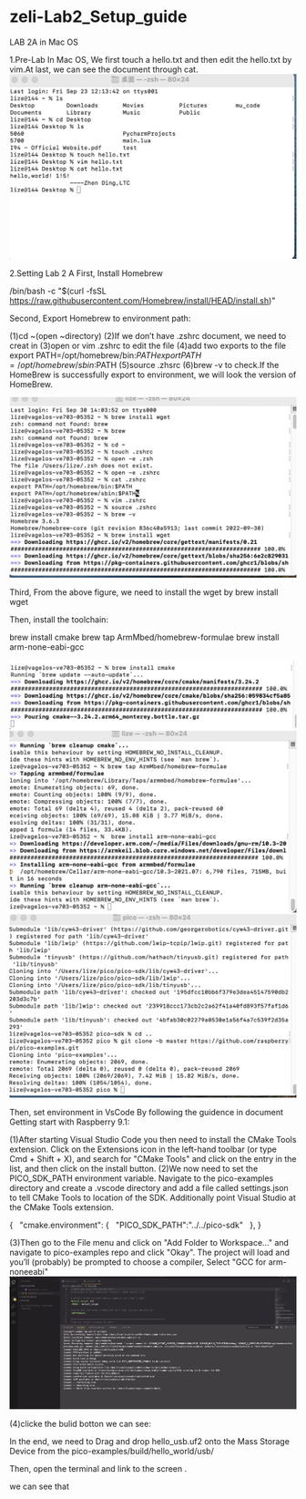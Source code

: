 # zeli-Lab2_Setup_guide
LAB 2A in Mac OS

1.Pre-Lab
In Mac OS, We first touch a hello.txt and then edit the hello.txt by vim.At last, we can see the document through cat.
![image](https://github.com/kop123meter/zeli-Lab2_Setup_guide/blob/main/Pre-lab2.png)

2.Setting Lab 2 A
First, Install Homebrew

/bin/bash -c "$(curl -fsSL https://raw.githubusercontent.com/Homebrew/install/HEAD/install.sh)"

Second, Export Homebrew to environment path:

(1)cd ~(open ~directory)
(2)If we don’t have .zshrc document, we need to creat in 
(3)open or vim .zshrc to edit the file
(4)add two exports to the file
     export PATH=/opt/homebrew/bin:$PATH
     export PATH=/opt/homebrew/sbin:$PATH
(5)source .zhsrc
(6)brew -v to check.If the HomeBrew is successfully export to environment, we will look the version of HomeBrew.

![image](https://github.com/kop123meter/zeli-Lab2_Setup_guide/blob/main/homebrew_install.png)


Third, From the above figure, we need to install the wget by 
                                 brew install wget

Then, install the toolchain:


brew install cmake 
brew tap ArmMbed/homebrew-formulae 
brew install arm-none-eabi-gcc

![image](https://github.com/kop123meter/zeli-Lab2_Setup_guide/blob/main/install%20toolchain.png)
![image](https://github.com/kop123meter/zeli-Lab2_Setup_guide/blob/main/install%20toolchain2.png)
![image](https://github.com/kop123meter/zeli-Lab2_Setup_guide/blob/main/install%20toolchain3.png)

Then, set environment in VsCode 
By following the guidence in document Getting start with Raspberry 9.1:

(1)After starting Visual Studio Code you then need to install the CMake Tools extension. Click on the Extensions icon in the left-hand toolbar (or type Cmd + Shift + X), and search for "CMake Tools" and click on the entry in the list, and then click
on the install button. 
(2)We now need to set the PICO_SDK_PATH environment variable. Navigate to the pico-examples directory and create a .vscode directory and add a file called settings.json to tell CMake Tools to location of the SDK. Additionally point Visual Studio at the CMake Tools extension.


{   "cmake.environment": 
{   "PICO_SDK_PATH":"../../pico-sdk"   }, 
}

(3)Then go to the File menu and click on "Add Folder to Workspace…" and navigate to pico-examples repo and click "Okay". The project will load and you’ll (probably) be prompted to choose a compiler, Select "GCC for arm-noneeabi" 
![image](https://github.com/kop123meter/zeli-Lab2_Setup_guide/blob/main/vscode_1.png)


(4)clicke the bulid botton  we can see:



In the end, we need to Drag and drop hello_usb.uf2 onto the Mass Storage Device from the
pico-examples/build/hello_world/usb/

Then, open the terminal and link to the screen . 

we can see that




     
